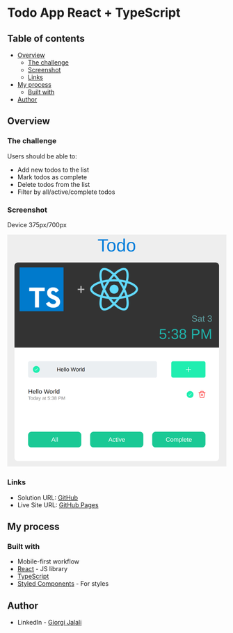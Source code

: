 # Todo App React + TypeScript

## Table of contents

- [Overview](#overview)
  - [The challenge](#the-challenge)
  - [Screenshot](#screenshot)
  - [Links](#links)
- [My process](#my-process)
  - [Built with](#built-with)
- [Author](#author)

## Overview

### The challenge

Users should be able to:

- Add new todos to the list
- Mark todos as complete
- Delete todos from the list
- Filter by all/active/complete todos

### Screenshot

Device 375px/700px

![Todo App](./todo-app-react-ts.jpeg)

### Links

- Solution URL: [GitHub](https://github.com/Giorgi-Jalali/todo-app-react-ts/tree/master)
- Live Site URL: [GitHub Pages](http://giorgi-jalali.github.io/todo-app-react-ts)

## My process

### Built with

- Mobile-first workflow
- [React](https://reactjs.org/) - JS library
- [TypeScript](https://www.typescriptlang.org/)
- [Styled Components](https://styled-components.com/) - For styles

## Author

- LinkedIn - [Giorgi Jalali](https://www.linkedin.com/in/giorgi-jalali-0336b8225/)
